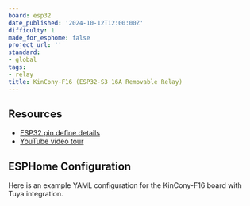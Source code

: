```yaml
---
board: esp32
date_published: '2024-10-12T12:00:00Z'
difficulty: 1
made_for_esphome: false
project_url: ''
standard:
- global
tags:
- relay
title: KinCony-F16 (ESP32-S3 16A Removable Relay)
---
```


## Resources

- [ESP32 pin define details](https://www.kincony.com/forum/showthread.php?tid=6814)
- [YouTube video tour](https://youtu.be/euKxXTMrzMc)

## ESPHome Configuration

Here is an example YAML configuration for the KinCony-F16 board with Tuya integration.